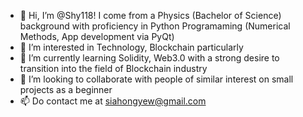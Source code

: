 - 👋 Hi, I’m @Shy118! I come from a Physics (Bachelor of Science) background with proficiency in Python Programaming (Numerical Methods, App development via PyQt)
- 👀 I’m interested in Technology, Blockchain particularly
- 🌱 I’m currently learning Solidity, Web3.0 with a strong desire to transition into the field of Blockchain industry
- 💞️ I’m looking to collaborate with people of similar interest on small projects as a beginner
- 📫 Do contact me at siahongyew@gmail.com
